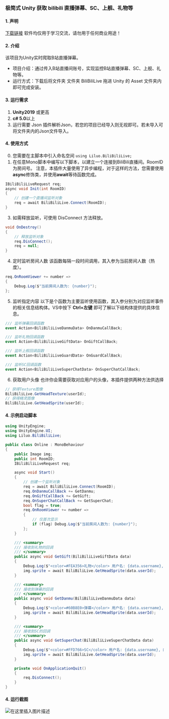 ### 极简式 Unity 获取 bilibili 直播弹幕、SC、上舰、礼物等
#### 1. 声明
[下载链接](https://github.com/a820715049/BiliBiliLive)
软件均仅用于学习交流，请勿用于任何商业用途！
#### 2. 介绍
该项目为Unity实时爬取B站直播弹幕。
 - 项目介绍：通过传入B站直播间账号，实现监控B站直播弹幕、SC、上舰、礼物等。
 - 运行方式：下载后将文件夹 文件夹 BiliBiliLive 拖进 Unity 的 Asset 文件夹内即可完成安装。
#### 3. 运行需求
1. **Unity2019** 或更高
2. **c# 5.0**以上
3. 运行需要 Json 插件解析Json，若您的项目已经导入则无视即可。若未导入可将文件夹内的Json文件导入。
#### 4. 使用方式
0. 您需要在主脚本中引入命名空间 `using Liluo.BiliBiliLive;`
1. 在任意Mono脚本中编写以下脚本，以建立一个连接到BiliBili直播间。RoomID 为房间号。
注意，本插件大量使用了异步编程，对于这样的方法，您需要使用**async**修饰类，并使用**await**等待函数完成。
```csharp
IBiliBiliLiveRequest req;
async void Init(int RoomID)
{
    // 创建一个直播间监听对象
    req = await BiliBiliLive.Connect(RoomID);
}
```
3. 如需释放监听，可使用 DisConnect 方法释放。

```csharp
void OnDestroy()
{
    // 释放监听对象
    req.DisConnect();
    req = null;
}
```
4. 定时监听房间人数
该函数每隔一段时间调用，其入参为当前房间人数（热度）。
```csharp
req.OnRoomViewer += number =>
{
    Debug.Log($"当前房间人数为: {number}");
};
```
5. 监听指定内容
以下是个函数为主要监听使用函数，其入参分别为对应监听事件的相关信息结构体。VS中按下 **Ctrl+左键** 即可了解以下结构体提供的具体信息。
```csharp
/// 监听弹幕回调函数
event Action<BiliBiliLiveDanmuData> OnDanmuCallBack;

/// 监听礼物回调函数
event Action<BiliBiliLiveGiftData> OnGiftCallBack;

/// 监听上舰回调函数
event Action<BiliBiliLiveGuardData> OnGuardCallBack;

/// 监听SC回调函数
event Action<BiliBiliLiveSuperChatData> OnSuperChatCallBack;
```
6. 获取用户头像
也许你会需要获取对应用户的头像，本插件提供两种方法供选择
```csharp
// 获得Texture图像
BiliBiliLive.GetHeadTexture(userId);
// 获得精灵图像
BiliBiliLive.GetHeadSprite(userId);
```
#### 4. 示例启动脚本
```csharp
using UnityEngine;
using UnityEngine.UI;
using Liluo.BiliBiliLive;

public class Online : MonoBehaviour
{
    public Image img;
    public int RoomID;
    IBiliBiliLiveRequest req;

    async void Start()
    {
        // 创建一个监听对象
        req = await BiliBiliLive.Connect(RoomID);
        req.OnDanmuCallBack += GetDanmu;
        req.OnGiftCallBack += GetGift;
        req.OnSuperChatCallBack += GetSuperChat;
        bool flag = true;
        req.OnRoomViewer += number =>
        {
        	// 仅首次显示
            if (flag) Debug.Log($"当前房间人数为: {number}");
        };
    }

    /// <summary>
    /// 接收到礼物的回调
    /// </summary>
    public async void GetGift(BiliBiliLiveGiftData data)
    {
        Debug.Log($"<color=#FEA356>礼物</color> 用户名: {data.username}, 礼物名: {data.giftName}, 数量: {data.num}, 总价: {data.total_coin}");
        img.sprite = await BiliBiliLive.GetHeadSprite(data.userId);
    }

    /// <summary>
    /// 接收到弹幕的回调
    /// </summary>
    public async void GetDanmu(BiliBiliLiveDanmuData data)
    {
        Debug.Log($"<color=#60B8E0>弹幕</color> 用户名: {data.username}, 内容: {data.content}, 舰队等级: {data.guardLevel}");
        img.sprite = await BiliBiliLive.GetHeadSprite(data.userId);
    }

    /// <summary>
    /// 接收到SC的回调
    /// </summary>
    public async void GetSuperChat(BiliBiliLiveSuperChatData data)
    {
        Debug.Log($"<color=#FFD766>SC</color> 用户名: {data.username}, 内容: {data.content}, 金额: {data.price}");
        img.sprite = await BiliBiliLive.GetHeadSprite(data.userId);
    }

    private void OnApplicationQuit()
    {
        req.DisConnect();
    }
}
```
#### 4. 运行截图
![在这里插入图片描述](https://img-blog.csdnimg.cn/1da30020560045dc87d3a9e543c18488.png)
